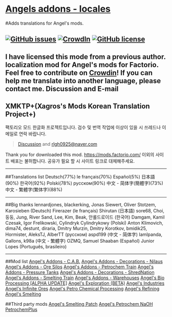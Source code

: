 [Angels addons - locales](https://crowdin.com/project/angelsaddons-newlocales)
=====
#Adds translations for Angel's mods.

[![GitHub issues](https://img.shields.io/github/issues/GimoXagros/Angelsaddons-locale.svg)](https://github.com/GimoXagros/Angelsaddons-locale/issues) [![CrowdIn](https://img.shields.io/badge/localized-Progressing-green.svg)](https://crowdin.com/project/angelsaddons-newlocales) [![GitHub license](https://img.shields.io/github/license/GimoXagros/Angelsaddons-locale.svg)](https://github.com/GimoXagros/Angelsaddons-locale/blob/master/LICENSE)
-----
I have licensed this mode from a previous author.
localization mod for Angel's mods for Factorio. Feel free to contribute on [Crowdin](https://crowdin.com/project/angelsaddons-newlocales)!
If you can help me translate into another language, please contact me. Discussion and E-mail
-----
## XMKTP+(Xagros's Mods Korean Translation Project+)
팩토리오 모드 한글화 프로젝트입니다. 검수 및 번역 작업에 이상이 있을 시 쓰레드나 이메일로 연락 바랍니다.
>[Discussion](https://mods.factorio.com/mod/angelsaddons-newlocales/discussion) and rlgh0925@naver.com

Thank you for downloaded this mod. 
https://mods.factorio.com/ 이외의 사이트 배포는 불허합니다. 공유가 필요 할 시 사이트 링크로 대체해주세요.
*****
##Translations list
Deutsch(77%)
le français(70%)
Español(5%)
日本語(90%)
한국어(92%)
Polski(78%)
русском(90%)
中文 - 简体字(簡體字)(73%)
中文 - 繁體字(繁体字)(88%)

-----

##Big thanks
lennardjones, blackerking, Jonas Siewert, Oliver Stotzem, Karosieben (Deutsch)
Firerazer (le français)
Shirutan (日本語)
sore68, Choi, 둥둥, Jung, River Sand, Lee, Kim, Beak, 안롤드로이드 (한국어)
Damgam, Kamil Czesak, Igor Frelikowski, Cylindryk Cylindrykowy (Polski)
Anton Klimovich, dima74, destunt, diraria, Dmitry Murzin, Dmitry Korotkov, bmidik25, Hormister, AleksTJ, AlberTT (русском)
aspd199 (中文 - 简体字)
IamIpanda, Gallons, k98a (中文 - 繁體字)
OZMQ, Samuel Shaaban (Español)
Junior Lopes (Português, brasileiro)

-----

##Mod list
[Angel's Addons - C.A.B.](https://mods.factorio.com/mod/angelsaddons-cab)
[Angel's Addons - Decorations - Nilaus](https://mods.factorio.com/mod/angelsaddons-nilaus)
[Angel's Addons - Ore Silos](https://mods.factorio.com/mod/angelsaddons-oresilos)
[Angel's Addons - Petrochem Train](https://mods.factorio.com/mod/angelsaddons-petrotrain)
[Angel's Addons - Pressure Tanks](https://mods.factorio.com/mod/angelsaddons-pressuretanks)
[Angel's Addons - Decorations - ShredNation](https://mods.factorio.com/mod/angelsaddons-shred)
[Angel's Addons - Smelting Train](https://mods.factorio.com/mod/angelsaddons-smeltingtrain)
[Angel's Addons - Warehouses](https://mods.factorio.com/mod/angelsaddons-warehouses)
[Angel's Bio Processing [ALPHA UPDATE]](https://mods.factorio.com/mod/angelsbioprocessing)
[Angel's Exploration (BETA)](https://mods.factorio.com/mod/angelsexploration)
[Angel's Industries](https://mods.factorio.com/mod/angelsindustries)
[Angel's Infinite Ores](https://mods.factorio.com/mod/angelsinfiniteores)
[Angel's Petro Chemical Processing](https://mods.factorio.com/mod/angelspetrochem)
[Angel's Refining](https://mods.factorio.com/mod/angelsrefining)
[Angel's Smelting](https://mods.factorio.com/mod/angelssmelting)

##Third party mods
[Angel's Smelting Patch](https://mods.factorio.com/mod/only-smelting)
[Angel's Petrochem NaOH](https://mods.factorio.com/mod/angelspetrochemNaOH)
[PetrochemPlus](https://mods.factorio.com/mod/PCP)
